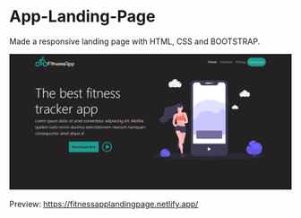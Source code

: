 # App-Landing-Page

Made a responsive landing page with HTML, CSS and BOOTSTRAP.

![screenshot](https://github.com/sidramwaseem/App-Landing-Page/blob/master/images/ss1.png?raw=true)

Preview: https://fitnessapplandingpage.netlify.app/
